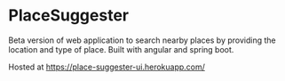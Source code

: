 # PlaceSuggester
Beta version of web application to search nearby places by providing the location and type of place.
Built with angular and spring boot.

Hosted at https://place-suggester-ui.herokuapp.com/
